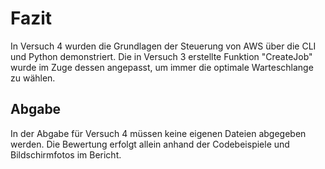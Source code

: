 # Fazit

In Versuch 4 wurden die Grundlagen der Steuerung von AWS über die CLI und Python demonstriert. Die in Versuch 3 erstellte Funktion "CreateJob" wurde im Zuge dessen angepasst, um immer die optimale Warteschlange zu wählen.

## Abgabe

In der Abgabe für Versuch 4 müssen keine eigenen Dateien abgegeben werden. Die Bewertung erfolgt allein anhand der Codebeispiele und Bildschirmfotos im Bericht.